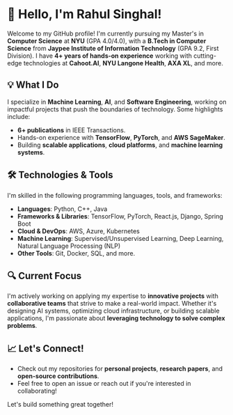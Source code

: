 # 👋 Hello, I'm Rahul Singhal!

Welcome to my GitHub profile! I'm currently pursuing my Master's in **Computer Science** at **NYU** (GPA 4.0/4.0), with a **B.Tech in Computer Science** from **Jaypee Institute of Information Technology** (GPA 9.2, First Division). I have **4+ years of hands-on experience** working with cutting-edge technologies at **Cahoot.AI**, **NYU Langone Health**, **AXA XL**, and more.

## 💡 What I Do

I specialize in **Machine Learning**, **AI**, and **Software Engineering**, working on impactful projects that push the boundaries of technology. Some highlights include:

- **6+ publications** in IEEE Transactions.
- Hands-on experience with **TensorFlow**, **PyTorch**, and **AWS SageMaker**.
- Building **scalable applications**, **cloud platforms**, and **machine learning systems**.

## 🛠️ Technologies & Tools

I'm skilled in the following programming languages, tools, and frameworks:

- **Languages**: Python, C++, Java
- **Frameworks & Libraries**: TensorFlow, PyTorch, React.js, Django, Spring Boot
- **Cloud & DevOps**: AWS, Azure, Kubernetes
- **Machine Learning**: Supervised/Unsupervised Learning, Deep Learning, Natural Language Processing (NLP)
- **Other Tools**: Git, Docker, SQL, and more.

## 🔍 Current Focus

I'm actively working on applying my expertise to **innovative projects** with **collaborative teams** that strive to make a real-world impact. Whether it's designing AI systems, optimizing cloud infrastructure, or building scalable applications, I'm passionate about **leveraging technology to solve complex problems**.

## 📈 Let's Connect!

- Check out my repositories for **personal projects**, **research papers**, and **open-source contributions**.
- Feel free to open an issue or reach out if you're interested in collaborating!

Let's build something great together!
